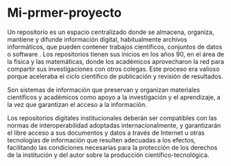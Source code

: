# Mi-prmer-proyecto 

Un repositorio es un espacio centralizado donde se almacena, organiza, mantiene y difunde información digital, habitualmente archivos informáticos, que pueden contener trabajos científicos, conjuntos de datos o software . Los repositorios tienen sus inicios en los años 90, en el área de la física y las matemáticas, donde los académicos aprovecharon la red para compartir sus investigaciones con otros colegas. Este proceso era valioso porque aceleraba el ciclo científico de publicación y revisión de resultados.

Son sistemas de información que preservan y organizan materiales científicos y académicos como apoyo a la investigación y el aprendizaje, a la vez que garantizan el acceso a la información. 

Los repositorios digitales institucionales deberán ser compatibles con las normas de interoperabilidad adoptadas internacionalmente, y garantizarán el libre acceso a sus documentos y datos a través de Internet u otras tecnologías de información que resulten adecuadas a los efectos, facilitando las condiciones necesarias para la protección de los derechos de la institución y del autor sobre la producción científico-tecnológica.

